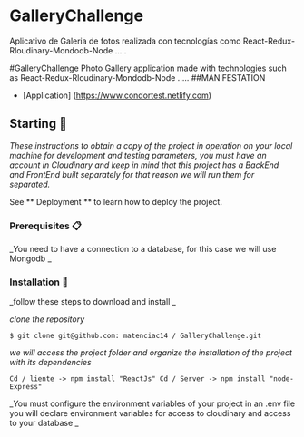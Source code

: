 # GalleryChallenge
Aplicativo de  Galeria de fotos realizada con tecnologías como  React-Redux-Rloudinary-Mondodb-Node .....

#GalleryChallenge
Photo Gallery application made with technologies such as React-Redux-Rloudinary-Mondodb-Node .....
##MANIFESTATION
* [Application] (https://www.condortest.netlify.com)

## Starting 🚀

_These instructions to obtain a copy of the project in operation on your local machine for development and testing parameters, you must have an account in Cloudinary and keep in mind that this project has a BackEnd and FrontEnd built separately for that reason we will run them for separated._

See ** Deployment ** to learn how to deploy the project.


### Prerequisites 📋

_You need to have a connection to a database, for this case we will use Mongodb _


### Installation 🔧

_follow these steps to download and install _

_clone the repository_

``
$ git clone git@github.com: matenciac14 / GalleryChallenge.git
``

_we will access the project folder and organize the installation of the project with its dependencies_

``
Cd / liente -> npm install "ReactJs"
Cd / Server -> npm install "node-Express"
``

_You must configure the environment variables of your project in an .env file you will declare environment variables for access to cloudinary and access to your database _
